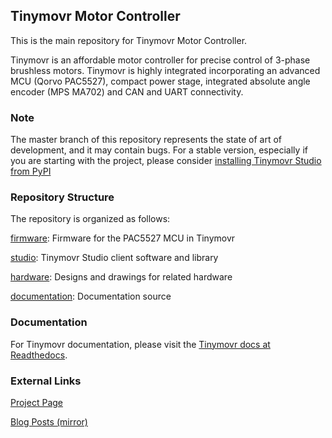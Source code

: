 ## Tinymovr Motor Controller

This is the main repository for Tinymovr Motor Controller.

Tinymovr is an affordable motor controller for precise control of 3-phase brushless motors. Tinymovr is highly integrated incorporating an advanced MCU (Qorvo PAC5527), compact power stage, integrated absolute angle encoder (MPS MA702) and CAN and UART connectivity. 

### Note

The master branch of this repository represents the state of art of development, and it may contain bugs.
For a stable version, especially if you are starting with the project, please consider [installing Tinymovr Studio from PyPI](https://tinymovr.readthedocs.io/en/latest/studio/installation.html)

### Repository Structure

The repository is organized as follows:

[firmware](./firmware/): Firmware for the PAC5527 MCU in Tinymovr

[studio](./studio/): Tinymovr Studio client software and library

[hardware](./hardware): Designs and drawings for related hardware

[documentation](./docs): Documentation source

### Documentation

For Tinymovr documentation, please visit the [Tinymovr docs at Readthedocs](https://tinymovr.readthedocs.io).

### External Links

[Project Page](https://hackaday.io/project/168650-tinymovr-motor-controller)

[Blog Posts (mirror)](https://backyardrobotics.eu/tag/tinymovr/)

